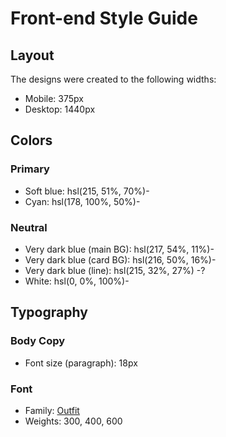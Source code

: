 # Front-end Style Guide

## Layout

The designs were created to the following widths:

- Mobile: 375px
- Desktop: 1440px

## Colors

### Primary

- Soft blue: hsl(215, 51%, 70%)-
- Cyan: hsl(178, 100%, 50%)-

### Neutral

- Very dark blue (main BG): hsl(217, 54%, 11%)-
- Very dark blue (card BG): hsl(216, 50%, 16%)-
- Very dark blue (line): hsl(215, 32%, 27%) -?
- White: hsl(0, 0%, 100%)-

## Typography

### Body Copy

- Font size (paragraph): 18px

### Font

- Family: [Outfit](https://fonts.google.com/specimen/Outfit)
- Weights: 300, 400, 600
